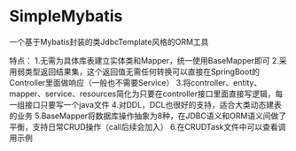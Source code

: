 # SimpleMybatis
一个基于Mybatis封装的类JdbcTemplate风格的ORM工具

特点：
1.无需为具体库表建立实体类和Mapper，统一使用BaseMapper即可
2.采用弱类型返回结果集，这个返回值无需任何转换可以直接在SpringBoot的Controller里面做响应（一般也不需要Service）
3.将controller、entity、mapper、service、resources简化为只要在controller接口里面直接写逻辑，每一组接口只要写一个java文件
4.对DDL，DCL也很好的支持，适合大类动态建表的业务
5.BaseMapper将数据库操作抽象为8种，在JDBC语义和ORM语义间做了平衡，支持日常CRUD操作（call后续会加入）
6.在CRUDTask文件中可以查看调用示例


